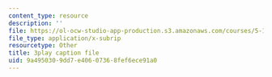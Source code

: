 ```yaml
---
content_type: resource
description: ''
file: https://ol-ocw-studio-app-production.s3.amazonaws.com/courses/5-111-principles-of-chemical-science-fall-2008/9a4950309dd7e40607368fef6ece91a0_iWZDVWdtjMY.srt
file_type: application/x-subrip
resourcetype: Other
title: 3play caption file
uid: 9a495030-9dd7-e406-0736-8fef6ece91a0
---
```

